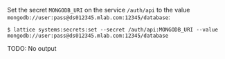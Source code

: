 Set the secret `MONGODB_URI` on the service `/auth/api` to the value `mongodb://user:pass@ds012345.mlab.com:12345/database`:

```
$ lattice systems:secrets:set --secret /auth/api:MONGODB_URI --value mongodb://user:pass@ds012345.mlab.com:12345/database
```
TODO: No output
